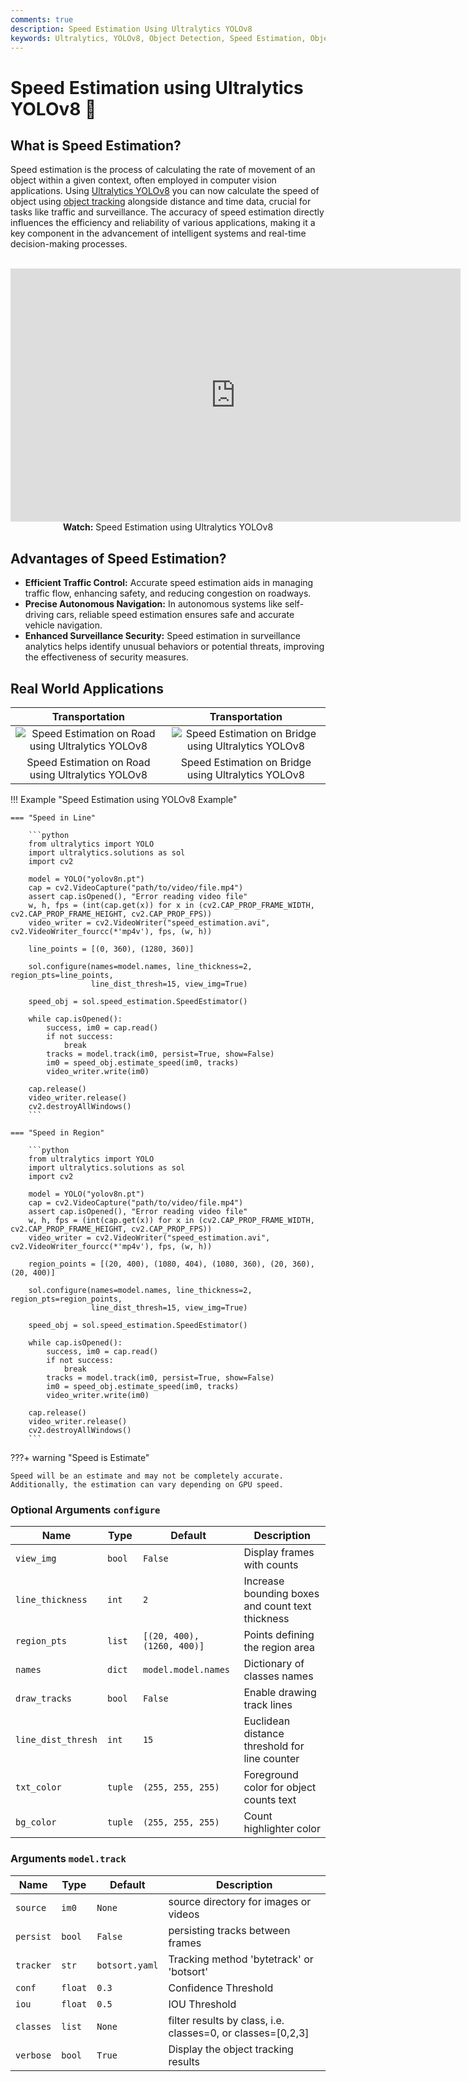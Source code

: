 ```yaml
---
comments: true
description: Speed Estimation Using Ultralytics YOLOv8
keywords: Ultralytics, YOLOv8, Object Detection, Speed Estimation, Object Tracking, Notebook, IPython Kernel, CLI, Python SDK
---
```


# Speed Estimation using Ultralytics YOLOv8 🚀

## What is Speed Estimation?

Speed estimation is the process of calculating the rate of movement of an object within a given context, often employed in computer vision applications. Using [Ultralytics YOLOv8](https://github.com/ultralytics/ultralytics/) you can now calculate the speed of object using [object tracking](../modes/track.md) alongside distance and time data, crucial for tasks like traffic and surveillance. The accuracy of speed estimation directly influences the efficiency and reliability of various applications, making it a key component in the advancement of intelligent systems and real-time decision-making processes.

<p align="center">
  <br>
  <iframe loading="lazy" width="720" height="405" src="https://www.youtube.com/embed/rCggzXRRSRo"
    title="YouTube video player" frameborder="0"
    allow="accelerometer; autoplay; clipboard-write; encrypted-media; gyroscope; picture-in-picture; web-share"
    allowfullscreen>
  </iframe>
  <br>
  <strong>Watch:</strong> Speed Estimation using Ultralytics YOLOv8
</p>

## Advantages of Speed Estimation?

- **Efficient Traffic Control:** Accurate speed estimation aids in managing traffic flow, enhancing safety, and reducing congestion on roadways.
- **Precise Autonomous Navigation:** In autonomous systems like self-driving cars, reliable speed estimation ensures safe and accurate vehicle navigation.
- **Enhanced Surveillance Security:** Speed estimation in surveillance analytics helps identify unusual behaviors or potential threats, improving the effectiveness of security measures.

## Real World Applications

|                                                                     Transportation                                                                      |                                                                      Transportation                                                                       |
|:-------------------------------------------------------------------------------------------------------------------------------------------------------:|:---------------------------------------------------------------------------------------------------------------------------------------------------------:|
| ![Speed Estimation on Road using Ultralytics YOLOv8](https://github.com/RizwanMunawar/ultralytics/assets/62513924/c8a0fd4a-d394-436d-8de3-d5b754755fc7) | ![Speed Estimation on Bridge using Ultralytics YOLOv8](https://github.com/RizwanMunawar/ultralytics/assets/62513924/cee10e02-b268-4304-b73a-5b9cb42da669) |
|                                                    Speed Estimation on Road using Ultralytics YOLOv8                                                    |                                                    Speed Estimation on Bridge using Ultralytics YOLOv8                                                    |

!!! Example "Speed Estimation using YOLOv8 Example"

    === "Speed in Line"

        ```python
        from ultralytics import YOLO
        import ultralytics.solutions as sol
        import cv2
        
        model = YOLO("yolov8n.pt")
        cap = cv2.VideoCapture("path/to/video/file.mp4")
        assert cap.isOpened(), "Error reading video file"
        w, h, fps = (int(cap.get(x)) for x in (cv2.CAP_PROP_FRAME_WIDTH, cv2.CAP_PROP_FRAME_HEIGHT, cv2.CAP_PROP_FPS))
        video_writer = cv2.VideoWriter("speed_estimation.avi", cv2.VideoWriter_fourcc(*'mp4v'), fps, (w, h))
        
        line_points = [(0, 360), (1280, 360)]
        
        sol.configure(names=model.names, line_thickness=2, region_pts=line_points,
                      line_dist_thresh=15, view_img=True)
        
        speed_obj = sol.speed_estimation.SpeedEstimator()
        
        while cap.isOpened():
            success, im0 = cap.read()
            if not success:
                break
            tracks = model.track(im0, persist=True, show=False)
            im0 = speed_obj.estimate_speed(im0, tracks)
            video_writer.write(im0)
        
        cap.release()
        video_writer.release()
        cv2.destroyAllWindows()
        ```
    
    === "Speed in Region"

        ```python
        from ultralytics import YOLO
        import ultralytics.solutions as sol
        import cv2
        
        model = YOLO("yolov8n.pt")
        cap = cv2.VideoCapture("path/to/video/file.mp4")
        assert cap.isOpened(), "Error reading video file"
        w, h, fps = (int(cap.get(x)) for x in (cv2.CAP_PROP_FRAME_WIDTH, cv2.CAP_PROP_FRAME_HEIGHT, cv2.CAP_PROP_FPS))
        video_writer = cv2.VideoWriter("speed_estimation.avi", cv2.VideoWriter_fourcc(*'mp4v'), fps, (w, h))
        
        region_points = [(20, 400), (1080, 404), (1080, 360), (20, 360), (20, 400)]
        
        sol.configure(names=model.names, line_thickness=2, region_pts=region_points,
                      line_dist_thresh=15, view_img=True)
        
        speed_obj = sol.speed_estimation.SpeedEstimator()
        
        while cap.isOpened():
            success, im0 = cap.read()
            if not success:
                break
            tracks = model.track(im0, persist=True, show=False)
            im0 = speed_obj.estimate_speed(im0, tracks)
            video_writer.write(im0)
        
        cap.release()
        video_writer.release()
        cv2.destroyAllWindows()
        ```

???+ warning "Speed is Estimate"

    Speed will be an estimate and may not be completely accurate. Additionally, the estimation can vary depending on GPU speed.

### Optional Arguments `configure`

| Name               | Type    | Default                    | Description                                      |
|--------------------|---------|----------------------------|--------------------------------------------------|
| `view_img`         | `bool`  | `False`                    | Display frames with counts                       |
| `line_thickness`   | `int`   | `2`                        | Increase bounding boxes and count text thickness |
| `region_pts`       | `list`  | `[(20, 400), (1260, 400)]` | Points defining the region area                  |
| `names`            | `dict`  | `model.model.names`        | Dictionary of classes names                      |
| `draw_tracks`      | `bool`  | `False`                    | Enable drawing track lines                       |
| `line_dist_thresh` | `int`   | `15`                       | Euclidean distance threshold for line counter    |
| `txt_color`        | `tuple` | `(255, 255, 255)`          | Foreground color for object counts text          |
| `bg_color`         | `tuple` | `(255, 255, 255)`          | Count highlighter color                          |

### Arguments `model.track`

| Name      | Type    | Default        | Description                                                 |
|-----------|---------|----------------|-------------------------------------------------------------|
| `source`  | `im0`   | `None`         | source directory for images or videos                       |
| `persist` | `bool`  | `False`        | persisting tracks between frames                            |
| `tracker` | `str`   | `botsort.yaml` | Tracking method 'bytetrack' or 'botsort'                    |
| `conf`    | `float` | `0.3`          | Confidence Threshold                                        |
| `iou`     | `float` | `0.5`          | IOU Threshold                                               |
| `classes` | `list`  | `None`         | filter results by class, i.e. classes=0, or classes=[0,2,3] |
| `verbose` | `bool`  | `True`         | Display the object tracking results                         |
